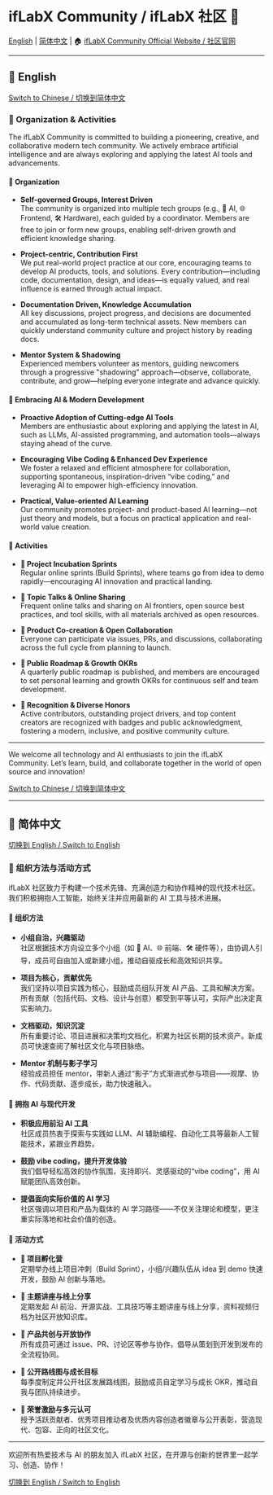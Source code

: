 # ifLabX Community / ifLabX 社区 🚀

[English](#-english) | [简体中文](#-简体中文) | 🏠 [ifLabX Community Official Website / 社区官网](https://iflabx.com)

---

## 📑 English

[Switch to Chinese / 切换到简体中文](#-简体中文)

### 🌱 Organization & Activities

The ifLabX Community is committed to building a pioneering, creative, and collaborative modern tech community. We actively embrace artificial intelligence and are always exploring and applying the latest AI tools and advancements.

#### 🧩 Organization

- **Self-governed Groups, Interest Driven**  
  The community is organized into multiple tech groups (e.g., 🤖 AI, 🌐 Frontend, 🛠️ Hardware), each guided by a coordinator. Members are free to join or form new groups, enabling self-driven growth and efficient knowledge sharing.

- **Project-centric, Contribution First**  
  We put real-world project practice at our core, encouraging teams to develop AI products, tools, and solutions. Every contribution—including code, documentation, design, and ideas—is equally valued, and real influence is earned through actual impact.

- **Documentation Driven, Knowledge Accumulation**  
  All key discussions, project progress, and decisions are documented and accumulated as long-term technical assets. New members can quickly understand community culture and project history by reading docs.

- **Mentor System & Shadowing**  
  Experienced members volunteer as mentors, guiding newcomers through a progressive "shadowing" approach—observe, collaborate, contribute, and grow—helping everyone integrate and advance quickly.

#### 🤖 Embracing AI & Modern Development

- **Proactive Adoption of Cutting-edge AI Tools**  
  Members are enthusiastic about exploring and applying the latest in AI, such as LLMs, AI-assisted programming, and automation tools—always staying ahead of the curve.

- **Encouraging Vibe Coding & Enhanced Dev Experience**  
  We foster a relaxed and efficient atmosphere for collaboration, supporting spontaneous, inspiration-driven “vibe coding,” and leveraging AI to empower high-efficiency innovation.

- **Practical, Value-oriented AI Learning**  
  Our community promotes project- and product-based AI learning—not just theory and models, but a focus on practical application and real-world value creation.

#### 🎯 Activities

- **🚀 Project Incubation Sprints**  
  Regular online sprints (Build Sprints), where teams go from idea to demo rapidly—encouraging AI innovation and practical landing.

- **🎤 Topic Talks & Online Sharing**  
  Frequent online talks and sharing on AI frontiers, open source best practices, and tool skills, with all materials archived as open resources.

- **🤝 Product Co-creation & Open Collaboration**  
  Everyone can participate via issues, PRs, and discussions, collaborating across the full cycle from planning to launch.

- **📌 Public Roadmap & Growth OKRs**  
  A quarterly public roadmap is published, and members are encouraged to set personal learning and growth OKRs for continuous self and team development.

- **🏅 Recognition & Diverse Honors**  
  Active contributors, outstanding project drivers, and top content creators are recognized with badges and public acknowledgment, fostering a modern, inclusive, and positive community culture.

---

We welcome all technology and AI enthusiasts to join the ifLabX Community. Let’s learn, build, and collaborate together in the world of open source and innovation!

[Switch to Chinese / 切换到简体中文](#-简体中文)

---

## 📑 简体中文

[切换到 English / Switch to English](#-english)

### 🌱 组织方法与活动方式

ifLabX 社区致力于构建一个技术先锋、充满创造力和协作精神的现代技术社区。我们积极拥抱人工智能，始终关注并应用最新的 AI 工具与技术进展。

#### 🧩 组织方法

- **小组自治，兴趣驱动**  
  社区根据技术方向设立多个小组（如 🤖 AI、🌐 前端、🛠️ 硬件等），由协调人引导，成员可自由加入或新建小组，推动自驱成长和高效知识共享。

- **项目为核心，贡献优先**  
  我们坚持以项目实践为核心，鼓励成员组队开发 AI 产品、工具和解决方案。所有贡献（包括代码、文档、设计与创意）都受到平等认可，实际产出决定真实影响力。

- **文档驱动，知识沉淀**  
  所有重要讨论、项目进展和决策均文档化，积累为社区长期的技术资产。新成员可快速查阅了解社区文化与项目脉络。

- **Mentor 机制与影子学习**  
  经验成员担任 mentor，带新人通过“影子”方式渐进式参与项目——观摩、协作、代码贡献、逐步成长，助力快速融入。

#### 🤖 拥抱 AI 与现代开发

- **积极应用前沿 AI 工具**  
  社区成员热衷于探索与实践如 LLM、AI 辅助编程、自动化工具等最新人工智能技术，紧跟业界趋势。

- **鼓励 vibe coding，提升开发体验**  
  我们倡导轻松高效的协作氛围，支持即兴、灵感驱动的“vibe coding”，用 AI 赋能团队高效创新。

- **提倡面向实际价值的 AI 学习**  
  社区强调以项目和产品为载体的 AI 学习路径——不仅关注理论和模型，更注重实际落地和社会价值的创造。

#### 🎯 活动方式

- **🚀 项目孵化营**  
  定期举办线上项目冲刺（Build Sprint），小组/兴趣队伍从 idea 到 demo 快速开发，鼓励 AI 创新与落地。

- **🎤 主题讲座与线上分享**  
  定期发起 AI 前沿、开源实战、工具技巧等主题讲座与线上分享，资料视频归档为社区开放知识库。

- **🤝 产品共创与开放协作**  
  所有成员可通过 issue、PR、讨论区等参与协作，倡导从策划到开发到发布的全流程协同。

- **📌 公开路线图与成长目标**  
  每季度制定并公开社区发展路线图，鼓励成员自定学习与成长 OKR，推动自我与团队持续进步。

- **🏅 荣誉激励与多元认可**  
  授予活跃贡献者、优秀项目推动者及优质内容创造者徽章与公开表彰，营造现代、包容、正向的社区文化。

---

欢迎所有热爱技术与 AI 的朋友加入 ifLabX 社区，在开源与创新的世界里一起学习、创造、协作！

[切换到 English / Switch to English](#-english)

